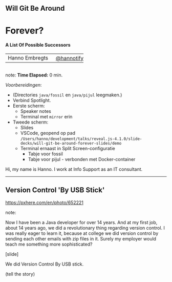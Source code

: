 <h2>Will Git Be Around</h2>
<h1>Forever?</h1>
<h4>A List Of Possible Successors</h4>
<table>
    <tr>
        <td style="vertical-align: middle;">Hanno Embregts</td>
        <td style="text-align: right;"><img width="20%" data-src="img/icons/twitter-white.png" class="no-background"/></td>
        <td style="vertical-align: middle; padding: 0 0 0 0"><a href="https://www.twitter.com/hannotify">@hannotify</a></td>
    </tr>
</table>
<img data-src="img/logos/future-tech.png" width="15%" class="no-background"/>
<br/>

note:
**Time Elapsed:** 0 min.

*Voorbereidingen*:

* (Directories `java/fossil` en `java/pijul` leegmaken.)
* Verbind Spotlight.
* Eerste scherm:
  * Speaker notes
  * Terminal met `mirror` erin
* Tweede scherm:
  * Slides
  * VSCode, geopend op pad `/Users/hanno/development/talks/reveal.js-4.1.0/slide-decks/will-git-be-around-forever-slides/demo`
  * Terminal ernaast in Split Screen-configuratie
    * Tabje voor fossil
    * Tabje voor pijul - verbonden met Docker-container 

Hi, my name is Hanno. 
I work at Info Support as an IT consultant.

---

<!-- .slide: data-background="img/background/usb-sticks.jpg" data-background-color="black" data-background-opacity="0.3"-->

## Version Control 'By USB Stick' <!-- .element: class="fragment" -->

<https://pxhere.com/en/photo/652221> <!-- .element: class="attribution" -->

note:

Now I have been a Java developer for over 14 years.
And at my first job, about 14 years ago, we did a revolutionary thing regarding version control.
I was really eager to learn it, because at college we did version control by sending each other emails with zip files in it.
Surely my employer would teach me something more sophisticated?

[slide]

We did Version Control By USB stick.

(tell the story)
